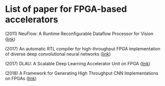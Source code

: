 
# List of paper for FPGA-based accelerators

(2011) NeuFlow: A Runtime Reconﬁgurable Dataﬂow Processor for Vision ([link](http://yann.lecun.com/exdb/publis/pdf/farabet-ecvw-11.pdf))

(2017) An automatic RTL compiler for high-throughput FPGA implementation of diverse deep convolutional neural networks ([link](https://par.nsf.gov/servlets/purl/10165012))

(2017) DLAU: A Scalable Deep Learning Accelerator Unit on FPGA ([link](http://staff.ustc.edu.cn/~cswang/2017/dlau.pdf))

(2018) A Framework for Generating High Throughput CNN Implementations on FPGAs ([link](https://par.nsf.gov/servlets/purl/10076666))
